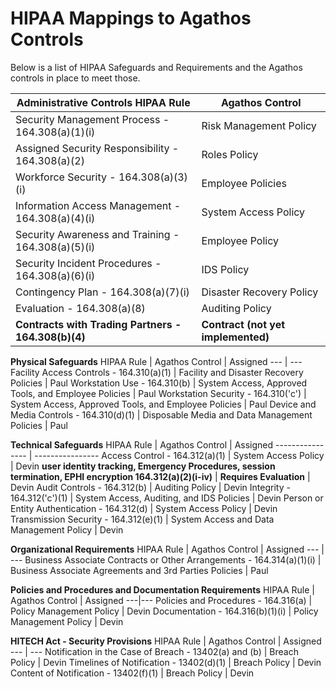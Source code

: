 # HIPAA Mappings to Agathos Controls

Below is a list of HIPAA Safeguards and Requirements and the Agathos controls in place to meet those.

 **Administrative Controls** HIPAA Rule | Agathos Control
--- | ---
Security Management Process - 164.308(a)(1)(i) | Risk Management Policy | Paul
Assigned Security Responsibility - 164.308(a)(2) | Roles Policy | Paul
Workforce Security - 164.308(a)(3)(i) | Employee Policies | Paul
Information Access Management - 164.308(a)(4)(i) | System Access Policy | Paul
Security Awareness and Training - 164.308(a)(5)(i) | Employee Policy | Paul
Security Incident Procedures - 164.308(a)(6)(i) | IDS Policy | Paul
Contingency Plan - 164.308(a)(7)(i) | Disaster Recovery Policy | Paul
Evaluation - 164.308(a)(8) | Auditing Policy | Paul
**Contracts with Trading Partners - 164.308(b)(4)** | **Contract (not yet implemented)** | Paul

 **Physical Safeguards** HIPAA Rule | Agathos Control | Assigned
--- | ---
Facility Access Controls - 164.310(a)(1) | Facility and Disaster Recovery Policies | Paul
Workstation Use - 164.310(b) | System Access, Approved Tools, and Employee Policies | Paul
Workstation Security - 164.310('c') | System Access, Approved Tools, and Employee Policies | Paul
Device and Media Controls - 164.310(d)(1) | Disposable Media and Data Management Policies | Paul

 **Technical Safeguards** HIPAA Rule | Agathos Control | Assigned
---------------- | ----------------
Access Control - 164.312(a)(1) | System Access Policy | Devin
**user identity tracking, Emergency Procedures, session termination, EPHI encryption 164.312(a)(2)(i-iv)** | **Requires Evaluation** | Devin
Audit Controls - 164.312(b) | Auditing Policy | Devin
Integrity - 164.312('c')(1) | System Access, Auditing, and IDS Policies | Devin
Person or Entity Authentication - 164.312(d) | System Access Policy | Devin
Transmission Security - 164.312(e)(1) | System Access and Data Management Policy | Devin

 **Organizational Requirements** HIPAA Rule | Agathos Control | Assigned
--- | ---
Business Associate Contracts or Other Arrangements - 164.314(a)(1)(i) | Business Associate Agreements and 3rd Parties Policies | Paul

**Policies and Procedures and Documentation Requirements** HIPAA Rule | Agathos Control | Assigned
---|---
Policies and Procedures - 164.316(a) | Policy Management Policy | Devin
Documentation - 164.316(b)(1)(i) | Policy Management Policy | Devin


 **HITECH Act - Security Provisions** HIPAA Rule | Agathos Control | Assigned
--- | ---
Notification in the Case of Breach - 13402(a) and (b) | Breach Policy | Devin
Timelines of Notification - 13402(d)(1) | Breach Policy | Devin
Content of Notification - 13402(f)(1) | Breach Policy | Devin
